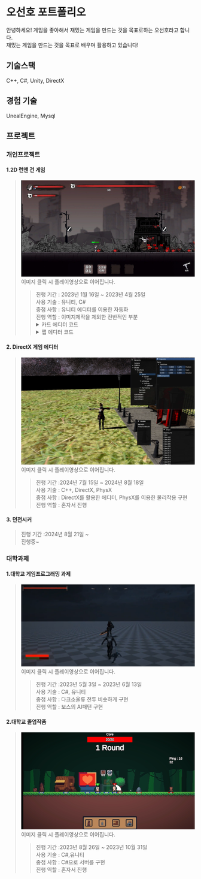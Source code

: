 <h1>오선호 포트폴리오</h2>
<line>
안녕하세요! 게임을 좋아해서 재밌는 게임을 만드는 것을 목표로하는 오선호라고 합니다.</br>
재밌는 게임을 만드는 것을 목표로 배우며 활용하고 있습니다!
<line>
<h2>기술스택</h2>
C++, C#, Unity, DirectX
<Line>
<h2>경험 기술</h2>
UnealEngine, Mysql
<Line>
  
<h2>프로젝트</h3>
<line>
<h3>개인프로젝트</h3>
   <summary><h4>1.2D 런앤 건 게임</h4></summary>
  <blockquote>
    <A href = "https://youtu.be/7J49MRr7gqA"><img src="./Resources/런앤건/런앤 건 게임.png"></A>
    이미지 클릭 시 플레이영상으로 이어집니다.
    <blockquote>
    진행 기간 : 2023년 1월 16일 ~ 2023년 4월 25일 <br>
    사용 기술 : 유니티, C# <br>
    중점 사항 : 유니티 에디터를 이용한 자동화 <br>
    진행 역할 : 이미지제작을 제외한 전반적인 부분 <br>
    <details>
        <summary>카드 에디터 코드</summary>
        <div>
            <img src="./Resources/런앤건/csv이미지.png" style="width:50%;">
            <img src="./Resources/런앤건/카드에디터0.png"style="width:49%;">
          </div>
          <div>
            <img src="./Resources/런앤건/에디터1.png" style="width:50%;">
            <img src="./Resources/런앤건/에디터3.png"style="width:49%;">
          </div>
            자동화 코드를 사용하여 하단의 스크립트를 새로 만들어 카드를 추가해해줍니다.
          <div>
            <img src="./Resources/런앤건/카드데이터.png"style="width:49%;">
            <img src="./Resources/런앤건/에디터0.png"style="width:49%;">
          </div>
    </details>
    <details>
      <summary>맵 에디터 코드</summary>
          <div>
            <img src="./Resources/런앤건/맵에디터2.png" style="width:50%;">
            <img src="./Resources/런앤건/맵에디터3.png"style="width:49%;">
          </div>
            에디터 코드를 작성해서 에디터를 수정하기 편하게 만들어주었습니다.
          <div>
            <img src="./Resources/런앤건/에디터4.png">
          </div>
    </details>
    </blockquote>
  </blockquote>
  
  <summary><h4>2. DirectX 게임 에디터</h4></summary>
  <blockquote>
  <A href = "https://youtu.be/ufuEl-1fTyI"><img src="./Resources/DirectX썸네일.png"></A>
        이미지 클릭 시 플레이영상으로 이어집니다.
    <blockquote>
      진행 기간 :2024년 7월 15일 ~ 2024년 8월 18일 <br>
      사용 기술 : C++, DirectX, PhysX <br>
      중점 사항 : DirectX를 활용한 에디터, PhysX를 이용한 물리작용 구현<br>
      진행 역할 : 혼자서 진행 <br>
    </blockquote>
  </blockquote>

<summary><h4>3. 던전시커</h4></summary>
<blockquote>
진행 기간 :2024년 8월 21일 ~ <br>
진행중~ <br>

</blockquote>

<h3>대학과제</h3>
<summary><h4>1.대학교 게임프로그래밍 과제</h4></summary>
<blockquote>
<A href = "https://youtu.be/eS7HZhbB1gA"><img src="./Resources/대학과제썸네일.png"></A>
이미지 클릭 시 플레이영상으로 이어집니다.
  <blockquote>
      진행 기간 :2023년 5월 3일 ~ 2023년 6월 13일 <br>
      사용 기술 : C#, 유니티 <br>
      중점 사항 : 다크소울류 전투 비슷하게 구현<br>
      진행 역할 : 보스의 AI패턴 구현 <br>
    </blockquote>
</blockquote>

<summary><h4>2.대학교 졸업작품</h4></summary>
<blockquote>
<A href = "https://youtu.be/51uf22HsUq4"><img src="./Resources/대학졸업작품썸네일.png"></A>
이미지 클릭 시 플레이영상으로 이어집니다.
   <blockquote>
    진행 기간 :2023년 8월 26일 ~ 2023년 10월 31일<br>
     사용 기술 : C#,유니티 <br>
      중점 사항 : C#으로 서버를 구현<br>
      진행 역할 : 혼자서 진행 <br>
    </blockquote>
</blockquote>
